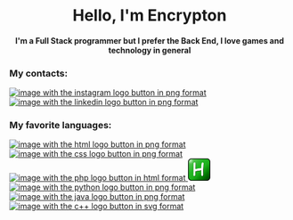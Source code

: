 <h1 align="center">
  Hello, I'm Encrypton
</h1>
<h4 align="center">
  I'm a Full Stack programmer but I prefer the Back End, I love games and technology in general
</h4>
<h3>
  My contacts:
</h3>
<a href="">
  <img src="https://camo.githubusercontent.com/aecaf87326884e8b0466bb799265a13fee7586246ebda3e066cb7fad82a1fd23/68747470733a2f2f63646e2e6a7364656c6976722e6e65742f6e706d2f73696d706c652d69636f6e7340332e302e312f69636f6e732f696e7374616772616d2e737667" alt="image with the instagram logo button in png format" width="30px" height="30px">
</a>
<a href="">
  <img src="https://camo.githubusercontent.com/28bbd2596707954793abeff9eb24d343c1c78b7bf184b90294b4b190c6097a65/68747470733a2f2f63646e2e6a7364656c6976722e6e65742f6e706d2f73696d706c652d69636f6e7340332e302e312f69636f6e732f6c696e6b6564696e2e737667" alt="image with the linkedin logo button in png format" width="30px" height="30px">
</a>
<h3>
  My favorite languages:
</h3>
<a href="">
  <img src="https://logodownload.org/wp-content/uploads/2016/10/html5-logo.png" alt="image with the html logo button in png format" width="40px" height="40px">
</a>
<a href="">
  <img src="https://logodownload.org/wp-content/uploads/2017/04/css-3-logo.png" alt="image with the css logo button in png format" width="40px" height="40px">
</a>
<a href="">
  <img src="https://w7.pngwing.com/pngs/354/683/png-transparent-logo-mysql-database-phpmyadmin-oracle-sql-logo-blue-text-logo-thumbnail.png" alt="image with the php logo button in html format" width="40px" height="40px">
</a>
<a href="">
  <img src="https://raw.githubusercontent.com/Ixiko/AHK-Forum/master/images/AHK%20main%20icon.png" alt="image with the ahk logo button in png format" width="40px" height="40px">
</a>
<a href="">
  <img src="https://cdn.picpng.com/logo/language-logo-python-44976.png" alt="image with the python logo button in png format" width="40px" height="40px">
</a>
<a href="">
  <img src="https://www.celsonunes.com.br/wp-content/uploads/2018/05/java-logo.png" alt="image with the java logo button in png format" width="60px" height="60px">
</a>
<a href="">
  <img src="https://upload.wikimedia.org/wikipedia/commons/1/18/ISO_C%2B%2B_Logo.svg" alt="image with the c++ logo button in svg format" width="40px" height="40px">
</a>
